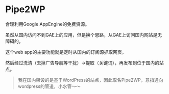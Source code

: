 Pipe2WP
=======
合理利用Google AppEngine的免费资源。

虽然从国内访问不到GAE上的应用，但是换个思路，从GAE上访问国内网站是无障碍的。

这个web app的主要功能就是定时从国内的订阅源抓取网页，

然后经过洗清（去掉广告导航等干扰）->提取（关键词），再发布到位于国内的站点。

>我在国内架设的是基于WordPress的站点，因此取名Pipe2WP，意指通向wordpress的管道，小水管～～
